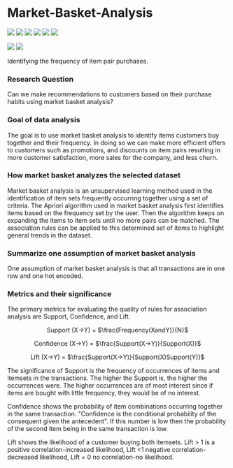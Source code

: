 # Market-Basket-Analysis
[![](https://img.shields.io/badge/Python-blue?style=for-the-badge)](https://github.com/hamzamohdzubair/redant)
[![](https://img.shields.io/badge/ML-MBA-blueviolet?style=for-the-badge)](https://hamzamohdzubair.github.io/redant/)
[![](https://img.shields.io/badge/Library-Mlxtend-yellow?style=for-the-badge)](https://docs.rs/crate/redant/latest)
[![](https://img.shields.io/badge/Algorithm-Apriori-orange?style=for-the-badge)](https://crates.io/crates/redant)
[![](https://img.shields.io/badge/Preprocessing-TransactionEncoder-green?style=for-the-badge)](https://crates.io/crates/redant)
[![](https://img.shields.io/badge/Mining-AssociationRules-red?style=for-the-badge)](https://crates.io/crates/redant)

![](https://img.shields.io/static/v1?label=&message=Seaborn&color=green)
![](https://img.shields.io/static/v1?label=&message=HeatMap&color=blue)


Identifying the frequency of item pair purchases.

### Research Question

Can we make recommendations to customers based on their purchase habits using market basket analysis? 

### Goal of data analysis

The goal is to use market basket analysis to identify items customers buy together and their frequency. In doing so we can make more efficient offers to customers such as promotions, and discounts on item pairs resulting in more customer satisfaction, more sales for the company, and less churn. 

### How market basket analyzes the selected dataset

Market basket analysis is an unsupervised learning method used in the identification of item sets frequently occurring together using a set of criteria. The Apriori algorithm used in market basket analysis first identifies items based on the frequency set by the user. Then the algorithm keeps on expanding the items to item sets until no more pairs can be matched. The association rules can be applied to this determined set of items to highlight general trends in the dataset.

### Summarize one assumption of market basket analysis

One assumption of market basket analysis is that all transactions are in one row and one hot encoded.

### Metrics and their significance

The primary metrics for evaluating the quality of rules for association analysis are Support, Confidence, and Lift. 

<p style="text-align: center;">Support (X->Y) = $\frac{Frequency(XandY)}{N}$</p>

<p style="text-align: center;">Confidence (X->Y) =  $\frac{Support(X->Y)}{Support(X)}$ </p>

<p style="text-align: center;">Lift (X->Y) = $\frac{Support(X->Y)}{Support(X)Support(Y)}$</p>

The significance of Support is the frequency of occurrences of items and itemsets in the transactions. The higher the Support is, the higher the occurrences were. The higher occurrences are of most interest since if items are bought with little frequency, they would be of no interest.

Confidence shows the probability of item combinations occurring together in the same transaction. "Confidence is the conditional probability of the consequent given the antecedent". If this number is low then the probability of the second item being in the same transaction is low.

Lift shows the likelihood of a customer buying both itemsets. Lift > 1 is a positive correlation-increased likelihood, Lift <1 negative correlation-decreased likelihood, Lift = 0 no correlation-no likelihood.
